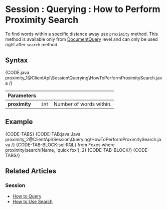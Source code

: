 # Session : Querying : How to Perform Proximity Search

To find words within a specific distance away use `proximity` method. This method is available only from [DocumentQuery](../../../client-api/session/querying/document-query/what-is-document-query) level and can only be used right after `search` method.

## Syntax

{CODE:java proximity_1@ClientApi\Session\Querying\HowToPerformProximitySearch.java /}

| Parameters | | |
| ------------- | ------------- | ----- |
| **proximity** | `int` | Number of words within. |

## Example

{CODE-TABS}
{CODE-TAB:java:Java proximity_2@ClientApi\Session\Querying\HowToPerformProximitySearch.java /}
{CODE-TAB-BLOCK:sql:RQL}
from Foxes
where proximity(search(Name, 'quick fox'), 2)
{CODE-TAB-BLOCK/}
{CODE-TABS/}

## Related Articles

### Session

- [How to Query](../../../client-api/session/querying/how-to-query)
- [How to Use Search](../../../client-api/session/querying/how-to-use-search)
